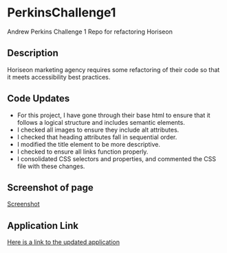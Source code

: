 # PerkinsChallenge1

Andrew Perkins Challenge 1 Repo for refactoring Horiseon

## Description

Horiseon marketing agency requires some refactoring of their code so that it meets accessibility best practices.

## Code Updates

- For this project, I have gone through their base html to ensure that it follows a logical structure and includes semantic elements.
- I checked all images to ensure they include alt attributes.
- I checked that heading attributes fall in sequential order.
- I modified the title element to be more descriptive.
- I checked to ensure all links function properly.
- I consolidated CSS selectors and properties, and commented the CSS file with these changes.

## Screenshot of page

[Screenshot](<assets/images/127.0.0.1_5501_Develop_index.html%20(1).png>)

## Application Link

[Here is a link to the updated application](https://adrummer1.github.io/PerkinsChallenge1/)
